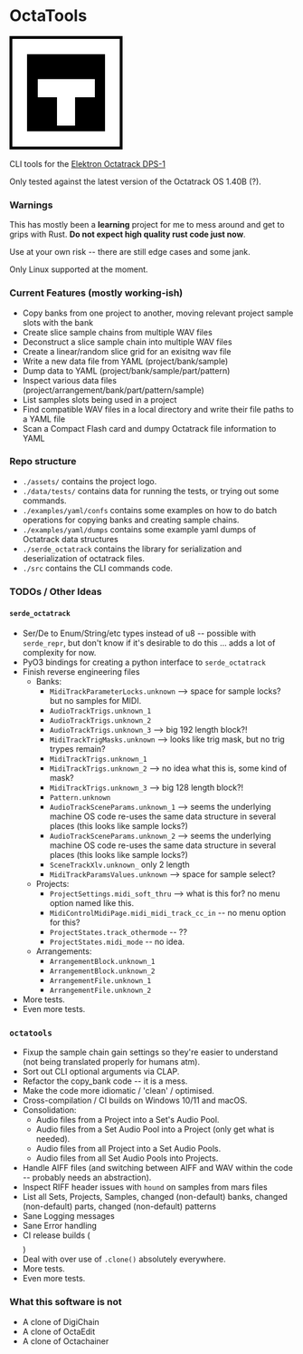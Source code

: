 # OctaTools

![CLI Tools for the Elektron Octatrack DPS-1](assets/logo.png "OctaTools")

CLI tools for the [Elektron Octatrack DPS-1](https://www.elektron.se/en/octratrack-mkii-explorer)

Only tested against the latest version of the Octatrack OS 1.40B (?).

### Warnings

This has mostly been a **learning** project for me to mess around and get to grips with Rust. 
**Do not expect high quality rust code just now**.

Use at your own risk -- there are still edge cases and some jank.

Only Linux supported at the moment.

### Current Features (mostly working-ish)
- Copy banks from one project to another, moving relevant project sample slots with the bank
- Create slice sample chains from multiple WAV files
- Deconstruct a slice sample chain into multiple WAV files
- Create a linear/random slice grid for an exisitng wav file
- Write a new data file from YAML (project/bank/sample)
- Dump data to YAML (project/bank/sample/part/pattern)
- Inspect various data files (project/arrangement/bank/part/pattern/sample) 
- List samples slots being used in a project
- Find compatible WAV files in a local directory and write their file paths to a YAML file
- Scan a Compact Flash card and dumpy Octatrack file information to YAML

### Repo structure

- `./assets/` contains the project logo.
- `./data/tests/` contains data for running the tests, or trying out some commands.
- `./examples/yaml/confs` contains some examples on how to do batch operations for copying banks and creating sample chains.
- `./examples/yaml/dumps` contains some example yaml dumps of Octatrack data structures
- `./serde_octatrack` contains the library for serialization and deserialization of octatrack files. 
- `./src` contains the CLI commands code.

### TODOs / Other Ideas

#### `serde_octatrack`
- Ser/De to Enum/String/etc types instead of u8 -- possible with `serde_repr`, but don't know if it's desirable to do this ... adds a lot of complexity for now.
- PyO3 bindings for creating a python interface to `serde_octatrack`
- Finish reverse engineering files 
  - Banks:
    - `MidiTrackParameterLocks.unknown` --> space for sample locks? but no samples for MIDI.
    - `AudioTrackTrigs.unknown_1`
    - `AudioTrackTrigs.unknown_2`
    - `AudioTrackTrigs.unknown_3` --> big 192 length block?!
    - `MidiTrackTrigMasks.unknown` --> looks like trig mask, but no trig trypes remain?
    - `MidiTrackTrigs.unknown_1`
    - `MidiTrackTrigs.unknown_2` --> no idea what this is, some kind of mask?
    - `MidiTrackTrigs.unknown_3` --> big 128 length block?!
    - `Pattern.unknown`
    - `AudioTrackSceneParams.unknown_1` --> seems the underlying machine OS code re-uses the same data structure in several places (this looks like sample locks?)
    - `AudioTrackSceneParams.unknown_2` --> seems the underlying machine OS code re-uses the same data structure in several places (this looks like sample locks?)
    - `SceneTrackXlv.unknown_` only 2 length
    - `MidiTrackParamsValues.unknown` --> space for sample select?
  - Projects:
    - `ProjectSettings.midi_soft_thru` --> what is this for? no menu option named like this.
    - `MidiControlMidiPage.midi_midi_track_cc_in` -- no menu option for this?
    - `ProjectStates.track_othermode` -- ??
    - `ProjectStates.midi_mode` -- no idea.
  - Arrangements:
    - `ArrangementBlock.unknown_1`
    - `ArrangementBlock.unknown_2`
    - `ArrangementFile.unknown_1`
    - `ArrangementFile.unknown_2`
- More tests.
- Even more tests.

### `octatools`

- Fixup the sample chain gain settings so they're easier to understand (not being translated properly for humans atm).
- Sort out CLI optional arguments via CLAP.
- Refactor the copy_bank code -- it is a mess. 
- Make the code more idiomatic / 'clean' / optimised.
- Cross-compilation / CI builds on Windows 10/11 and macOS.
- Consolidation:
  - Audio files from a Project into a Set's Audio Pool.
  - Audio files from a Set Audio Pool into a Project (only get what is needed).
  - Audio files from all Project into a Set Audio Pools.
  - Audio files from all Set Audio Pools into Projects.
- Handle AIFF files (and switching between AIFF and WAV within the code -- probably needs an abstraction).
- Inspect RIFF header issues with `hound` on samples from mars files
- List all Sets, Projects, Samples, changed (non-default) banks, changed (non-default) parts, changed (non-default) patterns
- Sane Logging messages
- Sane Error handling
- CI release builds ($$$$)
- Deal with over use of `.clone()` absolutely everywhere.
- More tests.
- Even more tests.

### What this software is not
- A clone of DigiChain
- A clone of OctaEdit
- A clone of Octachainer

